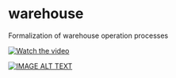 # warehouse
Formalization of warehouse operation processes

[![Watch the video](https://img.youtube.com/vi/xYA5SwbZzCA/maxresdefault.jpg)](https://www.youtube.com/watch?v=xYA5SwbZzCA)

[![IMAGE ALT TEXT](http://img.youtube.com/vi/xYA5SwbZzCA/0.jpg)](http://www.youtube.com/watch?v=xYA5SwbZzCA "Video Title")
